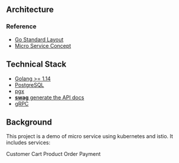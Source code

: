 ## Architecture

### Reference
- [Go Standard Layout](https://github.com/golang-standards/project-layout)
- [Micro Service Concept](https://docs.microsoft.com/en-us/azure/service-fabric/service-fabric-overview-microservices)


## Technical Stack
- [Golang >= 1.14](https://golang.org/)
- [PostgreSQL](https://www.postgresql.org/)
- [pgx](https://github.com/JackC/pgx)
- [**swag** generate the API docs](https://github.com/swaggo/swag)
- [gRPC](https://github.com/grpc/grpc-go)

## Background

This project is a demo of micro service using kubernetes and istio. It includes services:

Customer
Cart
Product
Order
Payment
